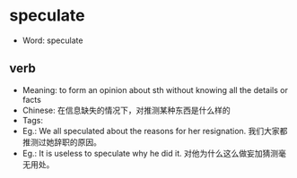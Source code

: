 # speculate

- Word: speculate

## verb

- Meaning: to form an opinion about sth without knowing all the details or facts
- Chinese: 在信息缺失的情况下，对推测某种东西是什么样的
- Tags: 
- Eg.: We all speculated about the reasons for her resignation. 我们大家都推测过她辞职的原因。
- Eg.: It is useless to speculate why he did it. 对他为什么这么做妄加猜测毫无用处。


